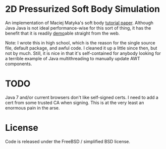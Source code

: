 2D Pressurized Soft Body Simulation
===================================

An implementation of Maciej Matyka's soft body
[tutorial paper](https://www.eclipse.org/m2e/). Although Java Java is not ideal
performance-wise for this sort of thing, it has the benefit that it is readily
[demo](http://smacke.net/pressure-softbody/softbody.html)able straight from the web.

Note: I wrote this in high school, which is the reason for the single source
file, default package, and awful code. I cleaned it up a little since then, but
not by much.  Still, it is nice in that it's self-contained for anybody looking
for a terrible example of Java multithreading to manually update AWT
components.

TODO
====

Java 7 and/or current browsers don't like self-signed certs. I need to add a
cert from some trusted CA when signing. This is at the very least an enormous
pain in the arse.

License
=======

Code is released under the FreeBSD / simplified BSD license.

